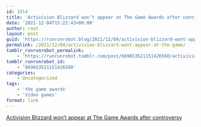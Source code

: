 ```yaml
---
id: 1914
title: 'Activision Blizzard won’t appear at The Game Awards after controversy'
date: '2021-12-04T15:22:43+00:00'
author: root
layout: post
guid: 'https://runrunrobot.blog/2021/12/04/activision-blizzard-wont-appear-at-the-game/'
permalink: /2021/12/04/activision-blizzard-wont-appear-at-the-game/
tumblr_runrunrobot_permalink:
    - 'https://runrunrobot.tumblr.com/post/669653521151426560/activision-blizzard-wont-appear-at-the-game'
tumblr_runrunrobot_id:
    - '669653521151426560'
categories:
    - Uncategorized
tags:
    - 'the game awards'
    - 'Video games'
format: link
---
```


[Activision Blizzard won’t appear at The Game Awards after controversy](https://www.dexerto.com/gaming/activision-blizzard-wont-appear-at-the-game-awards-after-controversy-1713484/)
